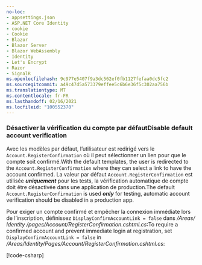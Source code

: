 ```yaml
---
no-loc:
- appsettings.json
- ASP.NET Core Identity
- cookie
- Cookie
- Blazor
- Blazor Server
- Blazor WebAssembly
- Identity
- Let's Encrypt
- Razor
- SignalR
ms.openlocfilehash: 9c977e5407f9a3dc562ef0fb1127fefaa0dc5fc2
ms.sourcegitcommit: a49c47d5a573379effee5c6b6e36f5c302aa756b
ms.translationtype: MT
ms.contentlocale: fr-FR
ms.lasthandoff: 02/16/2021
ms.locfileid: "100552370"
---
```

<a name="ddav"></a>
### <a name="disable-default-account-verification"></a><span data-ttu-id="f9db9-101">Désactiver la vérification du compte par défaut</span><span class="sxs-lookup"><span data-stu-id="f9db9-101">Disable default account verification</span></span>

<span data-ttu-id="f9db9-102">Avec les modèles par défaut, l’utilisateur est redirigé vers le `Account.RegisterConfirmation` où il peut sélectionner un lien pour que le compte soit confirmé.</span><span class="sxs-lookup"><span data-stu-id="f9db9-102">With the default templates, the user is redirected to the `Account.RegisterConfirmation` where they can select a link to have the account confirmed.</span></span> <span data-ttu-id="f9db9-103">La valeur par défaut `Account.RegisterConfirmation` est utilisée ***uniquement*** pour les tests, la vérification automatique de compte doit être désactivée dans une application de production.</span><span class="sxs-lookup"><span data-stu-id="f9db9-103">The default `Account.RegisterConfirmation` is used ***only*** for testing, automatic account verification should be disabled in a production app.</span></span>

<span data-ttu-id="f9db9-104">Pour exiger un compte confirmé et empêcher la connexion immédiate lors de l’inscription, définissez `DisplayConfirmAccountLink = false` dans */Areas/ Identity /pages/Account/RegisterConfirmation.cshtml.cs*:</span><span class="sxs-lookup"><span data-stu-id="f9db9-104">To require a confirmed account and prevent immediate login at registration, set `DisplayConfirmAccountLink = false` in */Areas/Identity/Pages/Account/RegisterConfirmation.cshtml.cs*:</span></span>

[!code-csharp[](~/security/authentication/identity/sample/WebApp3/Areas/Identity/Pages/Account/RegisterConfirmation.cshtml.cs?name=snippet&highlight=34)]